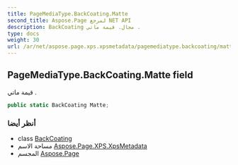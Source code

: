 ```yaml
---
title: PageMediaType.BackCoating.Matte
second_title: Aspose.Page لمرجع NET API
description: BackCoating مجال. قيمة ماتي .
type: docs
weight: 30
url: /ar/net/aspose.page.xps.xpsmetadata/pagemediatype.backcoating/matte/
---
```

## PageMediaType.BackCoating.Matte field

قيمة ماتي .

```csharp
public static BackCoating Matte;
```

### أنظر أيضا

* class [BackCoating](../)
* مساحة الاسم [Aspose.Page.XPS.XpsMetadata](../../pagemediatype.backcoating/)
* المجسم [Aspose.Page](../../../)


